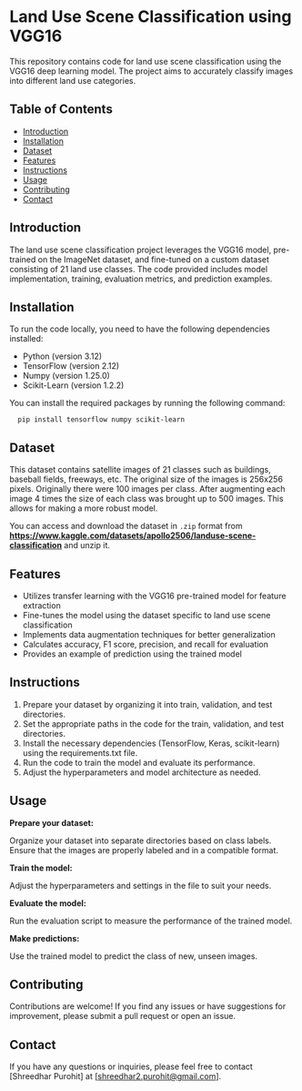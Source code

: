 # Land Use Scene Classification using VGG16

This repository contains code for land use scene classification using the VGG16 deep learning model. The project aims to accurately classify images into different land use categories.

## Table of Contents

- [Introduction](#introduction)
- [Installation](#installation)
- [Dataset](#dataset)
- [Features](#features)
- [Instructions](#instructions)
- [Usage](#usage)
- [Contributing](#contributing)
- [Contact](#contact)

## Introduction

The land use scene classification project leverages the VGG16 model, pre-trained on the ImageNet dataset, and fine-tuned on a custom dataset consisting of 21 land use classes. The code provided includes model implementation, training, evaluation metrics, and prediction examples.

## Installation

To run the code locally, you need to have the following dependencies installed:

- Python (version 3.12)
- TensorFlow (version 2.12)
- Numpy (version 1.25.0)
- Scikit-Learn (version 1.2.2)
  

You can install the required packages by running the following command:
```shell
  pip install tensorflow numpy scikit-learn
```

## Dataset 

This dataset contains satellite images of 21 classes such as buildings, baseball fields, freeways, etc. The original size of the images is 256x256 pixels. Originally there were 100 images per class. After augmenting each image 4 times the size of each class was brought up to 500 images. This allows for making a more robust model.

You can access and download the dataset in `.zip` format from __https://www.kaggle.com/datasets/apollo2506/landuse-scene-classification__ and unzip it. 

## Features

- Utilizes transfer learning with the VGG16 pre-trained model for feature extraction
- Fine-tunes the model using the dataset specific to land use scene classification
- Implements data augmentation techniques for better generalization
- Calculates accuracy, F1 score, precision, and recall for evaluation
- Provides an example of prediction using the trained model

## Instructions

1. Prepare your dataset by organizing it into train, validation, and test directories.
2. Set the appropriate paths in the code for the train, validation, and test directories.
3. Install the necessary dependencies (TensorFlow, Keras, scikit-learn) using the requirements.txt file.
4. Run the code to train the model and evaluate its performance.
5. Adjust the hyperparameters and model architecture as needed.

## Usage 

**Prepare your dataset:**

  Organize your dataset into separate directories based on class labels.
  Ensure that the images are properly labeled and in a compatible format.

**Train the model:**

  Adjust the hyperparameters and settings in the file to suit your needs.


**Evaluate the model:**

  Run the evaluation script to measure the performance of the trained model.

**Make predictions:**

  Use the trained model to predict the class of new, unseen images.

## Contributing
  Contributions are welcome! If you find any issues or have suggestions for improvement, please submit a pull request or open an issue.

## Contact
  If you have any questions or inquiries, please feel free to contact [Shreedhar Purohit] at [shreedhar2.purohit@gmail.com].
